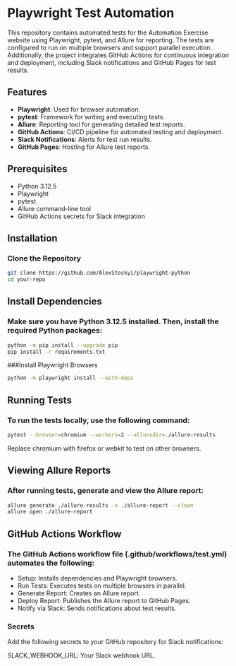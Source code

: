 # Playwright Test Automation

This repository contains automated tests for the Automation Exercise website using Playwright, pytest, and Allure for reporting. The tests are configured to run on multiple browsers and support parallel execution. Additionally, the project integrates GitHub Actions for continuous integration and deployment, including Slack notifications and GitHub Pages for test results.

## Features

- **Playwright**: Used for browser automation.
- **pytest**: Framework for writing and executing tests.
- **Allure**: Reporting tool for generating detailed test reports.
- **GitHub Actions**: CI/CD pipeline for automated testing and deployment.
- **Slack Notifications**: Alerts for test run results.
- **GitHub Pages**: Hosting for Allure test reports.

## Prerequisites

- Python 3.12.5
- Playwright
- pytest
- Allure command-line tool
- GitHub Actions secrets for Slack integration

## Installation

### Clone the Repository

```bash
git clone https://github.com/AlexStoskyi/playwright-python
cd your-repo
```

## Install Dependencies
### Make sure you have Python 3.12.5 installed. Then, install the required Python packages:
```bash
python -m pip install --upgrade pip
pip install -r requirements.txt
```
###Install Playwright Browsers

```bash
python -m playwright install --with-deps
```
## Running Tests
### To run the tests locally, use the following command:

```bash
pytest --browser=chromium --workers=2 --alluredir=./allure-results
```
Replace chromium with firefox or webkit to test on other browsers.

## Viewing Allure Reports
### After running tests, generate and view the Allure report:

```bash
allure generate ./allure-results -o ./allure-report --clean
allure open ./allure-report
```
## GitHub Actions Workflow
### The GitHub Actions workflow file (.github/workflows/test.yml) automates the following:

* Setup: Installs dependencies and Playwright browsers.
* Run Tests: Executes tests on multiple browsers in parallel.
* Generate Report: Creates an Allure report.
* Deploy Report: Publishes the Allure report to GitHub Pages.
* Notify via Slack: Sends notifications about test results.

### Secrets
Add the following secrets to your GitHub repository for Slack notifications:

SLACK_WEBHOOK_URL: Your Slack webhook URL.

